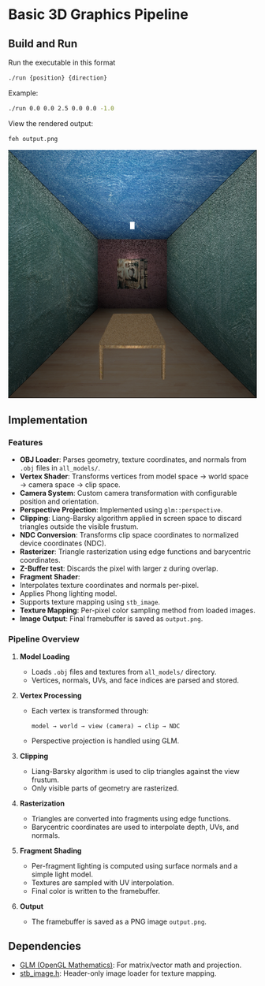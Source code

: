 # Basic 3D Graphics Pipeline

## Build and Run
Run the executable in this format
```bash
./run {position} {direction}
```
Example:
```bash
./run 0.0 0.0 2.5 0.0 0.0 -1.0
```
View the rendered output:
```bash
feh output.png
```
![Output](output.png)

## Implementation

### Features

-  **OBJ Loader**: Parses geometry, texture coordinates, and normals from `.obj` files in `all_models/`.
-  **Vertex Shader**: Transforms vertices from model space → world space → camera space → clip space.
-  **Camera System**: Custom camera transformation with configurable position and orientation.
-  **Perspective Projection**: Implemented using `glm::perspective`.
-  **Clipping**: Liang-Barsky algorithm applied in screen space to discard triangles outside the visible frustum.
-  **NDC Conversion**: Transforms clip space coordinates to normalized device coordinates (NDC).
-  **Rasterizer**: Triangle rasterization using edge functions and barycentric coordinates.
-  **Z-Buffer test**: Discards the pixel with larger z during overlap.
-  **Fragment Shader**:
  - Interpolates texture coordinates and normals per-pixel.
  - Applies Phong lighting model.
  - Supports texture mapping using `stb_image`.
-  **Texture Mapping**: Per-pixel color sampling method from loaded images.
-  **Image Output**: Final framebuffer is saved as `output.png`.

### Pipeline Overview

1. **Model Loading**
   - Loads `.obj` files and textures from `all_models/` directory.
   - Vertices, normals, UVs, and face indices are parsed and stored.

2. **Vertex Processing**
   - Each vertex is transformed through:
     ```
     model → world → view (camera) → clip → NDC
     ```
   - Perspective projection is handled using GLM.

3. **Clipping**
   - Liang-Barsky algorithm is used to clip triangles against the view frustum.
   - Only visible parts of geometry are rasterized.

4. **Rasterization**
   - Triangles are converted into fragments using edge functions.
   - Barycentric coordinates are used to interpolate depth, UVs, and normals.

5. **Fragment Shading**
   - Per-fragment lighting is computed using surface normals and a simple light model.
   - Textures are sampled with UV interpolation.
   - Final color is written to the framebuffer.

6. **Output**
   - The framebuffer is saved as a PNG image `output.png`.

## Dependencies

- [GLM (OpenGL Mathematics)](https://github.com/g-truc/glm): For matrix/vector math and projection.
- [stb_image.h](https://github.com/nothings/stb): Header-only image loader for texture mapping.
